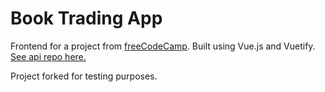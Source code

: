 # Book Trading App

Frontend for a project from [freeCodeCamp](https://www.freecodecamp.org/challenges/manage-a-book-trading-club). Built using Vue.js and Vuetify. [See api repo here.](https://github.com/kuba-jablonski/book-trading--server)

Project forked for testing purposes.
